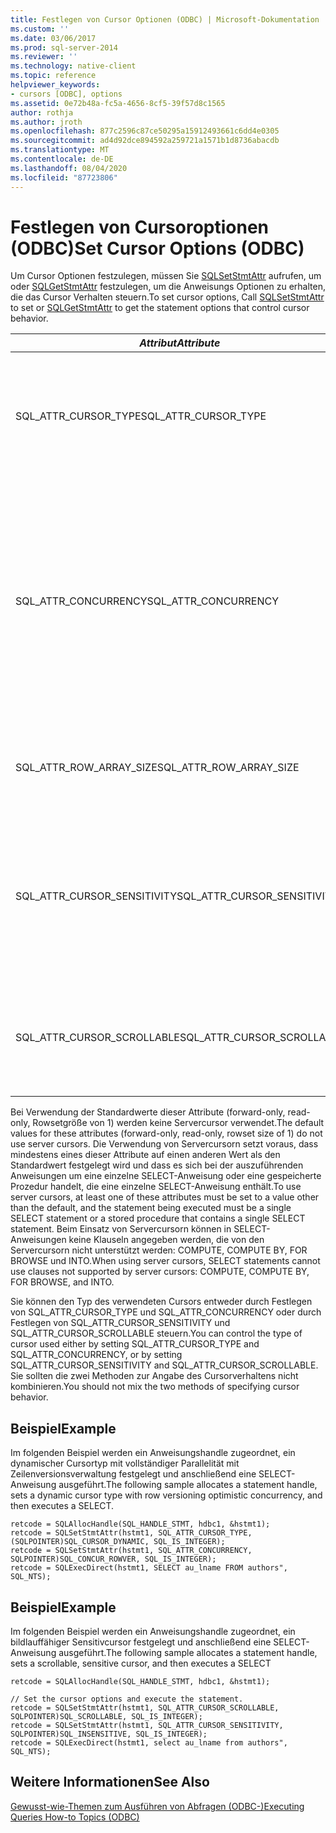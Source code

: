 ```yaml
---
title: Festlegen von Cursor Optionen (ODBC) | Microsoft-Dokumentation
ms.custom: ''
ms.date: 03/06/2017
ms.prod: sql-server-2014
ms.reviewer: ''
ms.technology: native-client
ms.topic: reference
helpviewer_keywords:
- cursors [ODBC], options
ms.assetid: 0e72b48a-fc5a-4656-8cf5-39f57d8c1565
author: rothja
ms.author: jroth
ms.openlocfilehash: 877c2596c87ce50295a15912493661c6dd4e0305
ms.sourcegitcommit: ad4d92dce894592a259721a1571b1d8736abacdb
ms.translationtype: MT
ms.contentlocale: de-DE
ms.lasthandoff: 08/04/2020
ms.locfileid: "87723806"
---
```

# <a name="set-cursor-options-odbc"></a><span data-ttu-id="e8bdc-102">Festlegen von Cursoroptionen (ODBC)</span><span class="sxs-lookup"><span data-stu-id="e8bdc-102">Set Cursor Options (ODBC)</span></span>
  <span data-ttu-id="e8bdc-103">Um Cursor Optionen festzulegen, müssen Sie [SQLSetStmtAttr](../../native-client-odbc-api/sqlsetstmtattr.md) aufrufen, um oder [SQLGetStmtAttr](../../native-client-odbc-api/sqlgetstmtattr.md) festzulegen, um die Anweisungs Optionen zu erhalten, die das Cursor Verhalten steuern.</span><span class="sxs-lookup"><span data-stu-id="e8bdc-103">To set cursor options, Call [SQLSetStmtAttr](../../native-client-odbc-api/sqlsetstmtattr.md) to set or [SQLGetStmtAttr](../../native-client-odbc-api/sqlgetstmtattr.md) to get the statement options that control cursor behavior.</span></span>  
  
|<span data-ttu-id="e8bdc-104">*Attribut*</span><span class="sxs-lookup"><span data-stu-id="e8bdc-104">*Attribute*</span></span>|<span data-ttu-id="e8bdc-105">Bedeutung</span><span class="sxs-lookup"><span data-stu-id="e8bdc-105">Specifies</span></span>|  
|-----------------|---------------|  
|<span data-ttu-id="e8bdc-106">SQL_ATTR_CURSOR_TYPE</span><span class="sxs-lookup"><span data-stu-id="e8bdc-106">SQL_ATTR_CURSOR_TYPE</span></span>|<span data-ttu-id="e8bdc-107">Cursortyp, der einen Vorwärtscursor, einen statischen, dynamischen oder keyset-gesteuerten Cursor bezeichnen kann</span><span class="sxs-lookup"><span data-stu-id="e8bdc-107">Cursor type of forward-only, static, dynamic, or keyset-driven</span></span>|  
|<span data-ttu-id="e8bdc-108">SQL_ATTR_CONCURRENCY</span><span class="sxs-lookup"><span data-stu-id="e8bdc-108">SQL_ATTR_CONCURRENCY</span></span>|<span data-ttu-id="e8bdc-109">Option zur Steuerung der gleichzeitigen Ausführung, die Schreibschutz, Sperren, vollständige Parallelität mit Timestamps oder vollständige Parallelität mit Werten angeben kann</span><span class="sxs-lookup"><span data-stu-id="e8bdc-109">Concurrency control option of read-only, locking, optimistic using timestamps, or optimistic using values</span></span>|  
|<span data-ttu-id="e8bdc-110">SQL_ATTR_ROW_ARRAY_SIZE</span><span class="sxs-lookup"><span data-stu-id="e8bdc-110">SQL_ATTR_ROW_ARRAY_SIZE</span></span>|<span data-ttu-id="e8bdc-111">Anzahl der Zeilen, die mit jedem Abrufvorgang abgerufen werden</span><span class="sxs-lookup"><span data-stu-id="e8bdc-111">Number of rows retrieved in each fetch</span></span>|  
|<span data-ttu-id="e8bdc-112">SQL_ATTR_CURSOR_SENSITIVITY</span><span class="sxs-lookup"><span data-stu-id="e8bdc-112">SQL_ATTR_CURSOR_SENSITIVITY</span></span>|<span data-ttu-id="e8bdc-113">Cursor, der Cursorupdates, die von anderen Verbindungen an Cursorzeilen vorgenommen wurden, anzeigt oder nicht anzeigt</span><span class="sxs-lookup"><span data-stu-id="e8bdc-113">Cursor that does or does not show updates to cursor rows made by other connections</span></span>|  
|<span data-ttu-id="e8bdc-114">SQL_ATTR_CURSOR_SCROLLABLE</span><span class="sxs-lookup"><span data-stu-id="e8bdc-114">SQL_ATTR_CURSOR_SCROLLABLE</span></span>|<span data-ttu-id="e8bdc-115">Cursor, mit denen sowohl ein Vorwärts- als auch ein Rückwärtsbildlauf ausgeführt werden kann</span><span class="sxs-lookup"><span data-stu-id="e8bdc-115">Cursor that can be scrolled forward and backward</span></span>|  
  
 <span data-ttu-id="e8bdc-116">Bei Verwendung der Standardwerte dieser Attribute (forward-only, read-only, Rowsetgröße von 1) werden keine Servercursor verwendet.</span><span class="sxs-lookup"><span data-stu-id="e8bdc-116">The default values for these attributes (forward-only, read-only, rowset size of 1) do not use server cursors.</span></span> <span data-ttu-id="e8bdc-117">Die Verwendung von Servercursorn setzt voraus, dass mindestens eines dieser Attribute auf einen anderen Wert als den Standardwert festgelegt wird und dass es sich bei der auszuführenden Anweisungen um eine einzelne SELECT-Anweisung oder eine gespeicherte Prozedur handelt, die eine einzelne SELECT-Anweisung enthält.</span><span class="sxs-lookup"><span data-stu-id="e8bdc-117">To use server cursors, at least one of these attributes must be set to a value other than the default, and the statement being executed must be a single SELECT statement or a stored procedure that contains a single SELECT statement.</span></span> <span data-ttu-id="e8bdc-118">Beim Einsatz von Servercursorn können in SELECT-Anweisungen keine Klauseln angegeben werden, die von den Servercursorn nicht unterstützt werden: COMPUTE, COMPUTE BY, FOR BROWSE und INTO.</span><span class="sxs-lookup"><span data-stu-id="e8bdc-118">When using server cursors, SELECT statements cannot use clauses not supported by server cursors: COMPUTE, COMPUTE BY, FOR BROWSE, and INTO.</span></span>  
  
 <span data-ttu-id="e8bdc-119">Sie können den Typ des verwendeten Cursors entweder durch Festlegen von SQL_ATTR_CURSOR_TYPE und SQL_ATTR_CONCURRENCY oder durch Festlegen von SQL_ATTR_CURSOR_SENSITIVITY und SQL_ATTR_CURSOR_SCROLLABLE steuern.</span><span class="sxs-lookup"><span data-stu-id="e8bdc-119">You can control the type of cursor used either by setting SQL_ATTR_CURSOR_TYPE and SQL_ATTR_CONCURRENCY, or by setting SQL_ATTR_CURSOR_SENSITIVITY and SQL_ATTR_CURSOR_SCROLLABLE.</span></span> <span data-ttu-id="e8bdc-120">Sie sollten die zwei Methoden zur Angabe des Cursorverhaltens nicht kombinieren.</span><span class="sxs-lookup"><span data-stu-id="e8bdc-120">You should not mix the two methods of specifying cursor behavior.</span></span>  
  
## <a name="example"></a><span data-ttu-id="e8bdc-121">Beispiel</span><span class="sxs-lookup"><span data-stu-id="e8bdc-121">Example</span></span>  
 <span data-ttu-id="e8bdc-122">Im folgenden Beispiel werden ein Anweisungshandle zugeordnet, ein dynamischer Cursortyp mit vollständiger Parallelität mit Zeilenversionsverwaltung festgelegt und anschließend eine SELECT-Anweisung ausgeführt.</span><span class="sxs-lookup"><span data-stu-id="e8bdc-122">The following sample allocates a statement handle, sets a dynamic cursor type with row versioning optimistic concurrency, and then executes a SELECT.</span></span>  
  
```  
retcode = SQLAllocHandle(SQL_HANDLE_STMT, hdbc1, &hstmt1);  
retcode = SQLSetStmtAttr(hstmt1, SQL_ATTR_CURSOR_TYPE, (SQLPOINTER)SQL_CURSOR_DYNAMIC, SQL_IS_INTEGER);  
retcode = SQLSetStmtAttr(hstmt1, SQL_ATTR_CONCURRENCY, SQLPOINTER)SQL_CONCUR_ROWVER, SQL_IS_INTEGER);  
retcode = SQLExecDirect(hstmt1, SELECT au_lname FROM authors", SQL_NTS);  
```  
  
## <a name="example"></a><span data-ttu-id="e8bdc-123">Beispiel</span><span class="sxs-lookup"><span data-stu-id="e8bdc-123">Example</span></span>  
 <span data-ttu-id="e8bdc-124">Im folgenden Beispiel werden ein Anweisungshandle zugeordnet, ein bildlauffähiger Sensitivcursor festgelegt und anschließend eine SELECT-Anweisung ausgeführt.</span><span class="sxs-lookup"><span data-stu-id="e8bdc-124">The following sample allocates a statement handle, sets a scrollable, sensitive cursor, and then executes a SELECT</span></span>  
  
```  
retcode = SQLAllocHandle(SQL_HANDLE_STMT, hdbc1, &hstmt1);  
  
// Set the cursor options and execute the statement.  
retcode = SQLSetStmtAttr(hstmt1, SQL_ATTR_CURSOR_SCROLLABLE, SQLPOINTER)SQL_SCROLLABLE, SQL_IS_INTEGER);  
retcode = SQLSetStmtAttr(hstmt1, SQL_ATTR_CURSOR_SENSITIVITY, SQLPOINTER)SQL_INSENSITIVE, SQL_IS_INTEGER);  
retcode = SQLExecDirect(hstmt1, select au_lname from authors", SQL_NTS);  
```  
  
## <a name="see-also"></a><span data-ttu-id="e8bdc-125">Weitere Informationen</span><span class="sxs-lookup"><span data-stu-id="e8bdc-125">See Also</span></span>  
 [<span data-ttu-id="e8bdc-126">Gewusst-wie-Themen zum Ausführen von Abfragen &#40;ODBC-&#41;</span><span class="sxs-lookup"><span data-stu-id="e8bdc-126">Executing Queries How-to Topics &#40;ODBC&#41;</span></span>](executing-queries-how-to-topics-odbc.md)  
  
  
